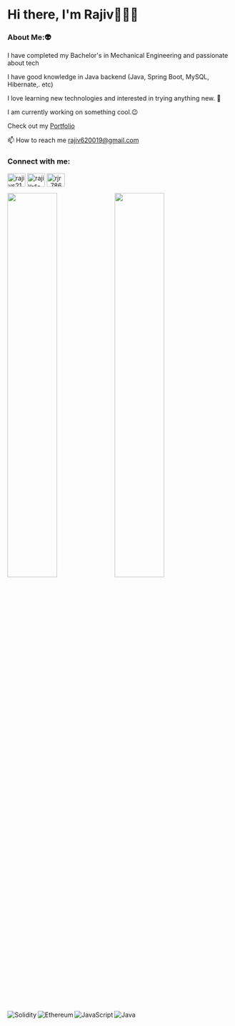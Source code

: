 # Hi there, I'm Rajiv👋👩‍💻

### About Me:👽

I have completed my Bachelor's in Mechanical Engineering and passionate about tech

I have good knowledge in Java backend (Java, Spring Boot, MySQL, Hibernate,. etc)

I love learning new technologies and interested in trying anything new. 🌱

I am currently working on something cool.😉

Check out my [Portfolio](https://portfolio-website-rajiv.netlify.app/)

📫 How to reach me rajiv620019@gmail.com

<h3 align="left">Connect with me:</h3>
<p align="left">
<a href="https://twitter.com/rajivs21975342" target="blank"><img align="center" src="https://raw.githubusercontent.com/rahuldkjain/github-profile-readme-generator/master/src/images/icons/Social/twitter.svg" alt="rajivs21975342" height="30" width="40" /></a>
<a href="https://linkedin.com/in/rajiv-s-2bb454199" target="blank"><img align="center" src="https://raw.githubusercontent.com/rahuldkjain/github-profile-readme-generator/master/src/images/icons/Social/linked-in-alt.svg" alt="rajiv-s-2bb454199" height="30" width="40" /></a>
<a href="https://instagram.com/rjr_786" target="blank"><img align="center" src="https://raw.githubusercontent.com/rahuldkjain/github-profile-readme-generator/master/src/images/icons/Social/instagram.svg" alt="rjr_786" height="30" width="40" /></a>
</p>

<img align="left" width="47%" src="https://github-readme-stats.vercel.app/api?username=Rajiv620019&show_icons=true&theme=radical" />

<img align="left" width="47%" src="https://github-readme-stats.vercel.app/api/top-langs/?username=Rajiv620019&layout=compact" />

<img align="left" alt="Solidity" src="https://img.shields.io/badge/Solidity-%23363636.svg?style=for-the-badge&logo=solidity&logoColor=white" />

<img align="left" alt="Ethereum" src="https://img.shields.io/badge/Ethereum-3C3C3D?style=for-the-badge&logo=Ethereum&logoColor=white" />

<img align="left" alt="JavaScript" src="https://img.shields.io/badge/javascript-%23323330.svg?style=for-the-badge&logo=javascript&logoColor=%23F7DF1E" />

<img alt="Java" src="https://img.shields.io/badge/java-%23ED8B00.svg?style=for-the-badge&logo=java&logoColor=white" />

